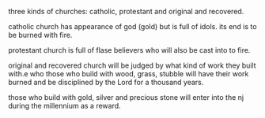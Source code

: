 three kinds of churches: catholic, protestant and original and recovered.

catholic church has appearance of god (gold) but is full of idols. its end is to
be burned with fire.

protestant church is full of flase believers who will also be cast into to fire.

original and recovered church will be judged by what kind of work they built with.e who 
those who build with wood, grass, stubble will have their work burned and be
disciplined by the Lord for a thousand years.

those who build with gold, silver and precious stone will enter into the nj during the millennium as a reward.
